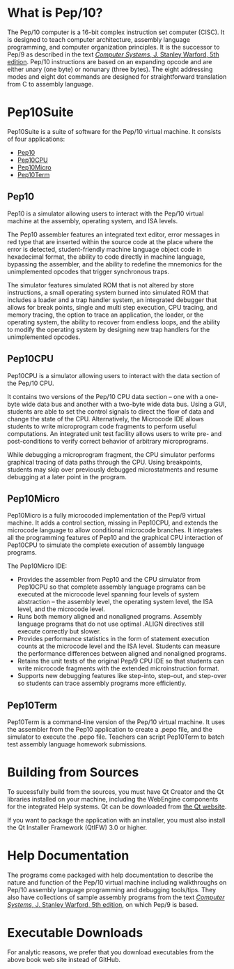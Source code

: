 # What is Pep/10?

The Pep/10 computer is a 16-bit complex instruction set computer (CISC). It is designed to teach computer architecture, assembly language programming, and computer organization principles. It is the successor to Pep/9 as described in the text [_Computer Systems_, J. Stanley Warford, 5th edition](http://computersystemsbook.com/5th-edition/). Pep/10 instructions are based on an expanding opcode and are either unary (one byte) or nonunary (three bytes). The eight addressing modes and eight dot commands are designed for straightforward translation from C to assembly language.

# Pep10Suite
Pep10Suite is a suite of software for the Pep/10 virtual machine.
It consists of four applications:
* [Pep10](#pep10)
* [Pep10CPU](#pep10cpu)
* [Pep10Micro](#pep10micro)
* [Pep10Term](#pep10term)

## Pep10
Pep10 is a simulator allowing users to interact with the Pep/10 virtual machine at the assembly, operating system, and ISA levels.

The Pep10 assembler features an integrated text editor, error messages in red type that are inserted within the source code at the place where the error is detected, student-friendly machine language object code in hexadecimal format, the ability to code directly in machine language, bypassing the assembler, and the ability to redefine the mnemonics for the unimplemented opcodes that trigger synchronous traps.

The simulator features simulated ROM that is not altered by store instructions, a small operating system burned into simulated ROM that includes a loader and a trap handler system, an integrated debugger that allows for break points, single and multi step execution, CPU tracing, and memory tracing, the option to trace an application, the loader, or the operating system, the ability to recover from endless loops, and the ability to modify the operating system by designing new trap handlers for the unimplemented opcodes.

## Pep10CPU
Pep10CPU is a simulator allowing users to interact with the data section of the Pep/10 CPU.

It contains two versions of the Pep/10 CPU data section &ndash; one with a one-byte wide data bus and another with a two-byte wide data bus. Using a GUI, students are able to set the control signals to direct the flow of data and change the state of the CPU. Alternatively, the Microcode IDE allows students to write microprogram code fragments to perform useful computations. An integrated unit test facility allows users to write pre- and post-conditions to verify correct behavior of arbitrary microprograms.

While debugging a microprogram fragment, the CPU simulator performs graphical tracing of data paths through the CPU. Using breakpoints, students may skip over previously debugged microstatments and resume debugging at a later point in the program.

## Pep10Micro
Pep10Micro is a fully microcoded implementation of the Pep/9 virtual machine.
It adds a control section, missing in Pep10CPU, and extends the microcode language to allow conditional microcode branches.
It integrates all the programming features of Pep10 and the graphical CPU interaction of Pep10CPU to simulate the complete execution of assembly language programs.

The Pep10Micro IDE:

* Provides the assembler from Pep10 and the CPU simulator from Pep10CPU so that complete assembly language programs can be executed at the microcode level spanning four levels of system abstraction &ndash; the assembly level, the operating system level, the ISA level, and the microcode level.
* Runs both memory aligned and nonaligned programs. Assembly language programs that do not use optimal .ALIGN directives still execute correctly but slower.
* Provides performance statistics in the form of statement execution counts at the microcode level and the ISA level. Students can measure the performance differences between aligned and nonaligned programs.
* Retains the unit tests of the original Pep/9 CPU IDE so that students can write microcode fragments with the extended microinstruction format.
* Supports new debugging features like step-into, step-out, and step-over so students can trace assembly programs more efficiently.

## Pep10Term
Pep10Term is a command-line version of the Pep/10 virtual machine.
It uses the assembler from the Pep10 application to create a .pepo file, and the simulator to execute the .pepo file.
Teachers can script Pep10Term to batch test assembly language homework submissions.

# Building from Sources
To sucessfully build from the sources, you must have Qt Creator and the Qt libraries installed on your machine, including the WebEngine components for the integrated Help systems. Qt can be downloaded from [the Qt website](https://www.qt.io/download).

If you want to package the application with an installer, you must also install the Qt Installer Framework (QtIFW) 3.0 or higher.

# Help Documentation
The programs come packaged with help documentation to describe the nature and function of the Pep/10 virtual machine including walkthroughs on Pep/10 assembly language programming and debugging tools/tips. They also have collections of sample assembly programs from the text [_Computer Systems_, J. Stanley Warford, 5th edition](http://computersystemsbook.com/5th-edition/), on which Pep/9 is based.

# Executable Downloads
For analytic reasons, we prefer that you download executables from the above book web site instead of GitHub.
